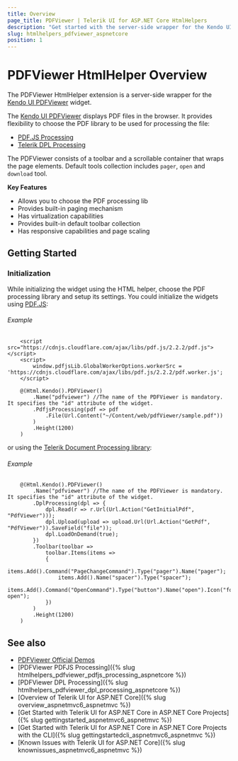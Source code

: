 ```yaml
---
title: Overview
page_title: PDFViewer | Telerik UI for ASP.NET Core HtmlHelpers
description: "Get started with the server-side wrapper for the Kendo UI PDFViewer HtmlHelper for ASP.NET Core (MVC 6 or ASP.NET Core MVC)."
slug: htmlhelpers_pdfviewer_aspnetcore
position: 1
---
```


# PDFViewer HtmlHelper Overview

The PDFViewer HtmlHelper extension is a server-side wrapper for the [Kendo UI PDFViewer](http://docs.telerik.com/kendo-ui/api/javascript/ui/pdfviewer) widget.

The [Kendo UI PDFViewer](https://demos.telerik.com/aspnet-core/pdfviewer/index) displays PDF files in the browser. It provides flexibility to choose the PDF library to be used for processing the file:

* [PDF.JS Processing](https://demos.telerik.com/aspnet-core/pdfviewer/index)
* [Telerik DPL Processing](https://demos.telerik.com/aspnet-core/pdfviewer/dpl-processing)

The PDFViewer consists of a toolbar and a scrollable container that wraps the page elements. Default tools collection includes `pager`, `open` and `download` tool.

**Key Features**

* Allows you to choose the PDF processing lib
* Provides built-in paging mechanism
* Has virtualization capabilities
* Provides built-in default toolbar collection
* Has responsive capabilities and page scaling

## Getting Started

### Initialization

While initializing the widget using the HTML helper, choose the PDF processing library and setup its settings. You could initialize the widgets using [PDF.JS](https://mozilla.github.io/pdf.js/):

###### Example

```
    <script src="https://cdnjs.cloudflare.com/ajax/libs/pdf.js/2.2.2/pdf.js"></script>
    <script>
        window.pdfjsLib.GlobalWorkerOptions.workerSrc = 'https://cdnjs.cloudflare.com/ajax/libs/pdf.js/2.2.2/pdf.worker.js';
    </script>

    @(Html.Kendo().PDFViewer()
        .Name("pdfviewer") //The name of the PDFViewer is mandatory. It specifies the "id" attribute of the widget.
        .PdfjsProcessing(pdf => pdf
            .File(Url.Content("~/Content/web/pdfViewer/sample.pdf"))
        )
        .Height(1200)
    )
```

or using the [Telerik Document Processing library](https://docs.telerik.com/devtools/document-processing/introduction):

###### Example

```
    @(Html.Kendo().PDFViewer()
        .Name("pdfviewer") //The name of the PDFViewer is mandatory. It specifies the "id" attribute of the widget.
        .DplProcessing(dpl => {
            dpl.Read(r => r.Url(Url.Action("GetInitialPdf", "PdfViewer")));
            dpl.Upload(upload => upload.Url(Url.Action("GetPdf", "PdfViewer")).SaveField("file"));
            dpl.LoadOnDemand(true);
        })
        .Toolbar(toolbar =>
            toolbar.Items(items =>
            {
                items.Add().Command("PageChangeCommand").Type("pager").Name("pager");
                items.Add().Name("spacer").Type("spacer");
                items.Add().Command("OpenCommand").Type("button").Name("open").Icon("folder-open");
            })
        )
        .Height(1200)
    )
```

## See also

* [PDFViewer Official Demos](https://demos.telerik.com/aspnet-core/pdfviewer/index)
* [PDFViewer PDFJS Processing]({% slug htmlhelpers_pdfviewer_pdfjs_processing_aspnetcore %})
* [PDFViewer DPL Processing]({% slug htmlhelpers_pdfviewer_dpl_processing_aspnetcore %})
* [Overview of Telerik UI for ASP.NET Core]({% slug overview_aspnetmvc6_aspnetmvc %})
* [Get Started with Telerik UI for ASP.NET Core in ASP.NET Core Projects]({% slug gettingstarted_aspnetmvc6_aspnetmvc %})
* [Get Started with Telerik UI for ASP.NET Core in ASP.NET Core Projects with the CLI]({% slug gettingstartedcli_aspnetmvc6_aspnetmvc %})
* [Known Issues with Telerik UI for ASP.NET Core]({% slug knownissues_aspnetmvc6_aspnetmvc %})
